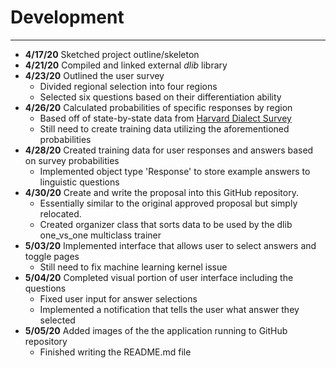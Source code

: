 # Development

---
- **4/17/20** Sketched project outline/skeleton
- **4/21/20** Compiled and linked external *dlib* library
- **4/23/20** Outlined the user survey
   - Divided regional selection into four regions
   - Selected six questions based on their differentiation ability
- **4/26/20** Calculated probabilities of specific responses by region
    - Based off of state-by-state data from [Harvard Dialect Survey](http://www4.uwm.edu/FLL/linguistics/dialect/maps.html) 
    - Still need to create training data utilizing the aforementioned probabilities
- **4/28/20** Created training data for user responses and answers based on survey probabilities
    - Implemented object type 'Response' to store example answers to linguistic questions
- **4/30/20** Create and write the proposal into this GitHub repository.
    - Essentially similar to the original approved proposal but simply relocated.
    - Created organizer class that sorts data to be used by the dlib one_vs_one multiclass trainer
- **5/03/20** Implemented interface that allows user to select answers and toggle pages
    - Still need to fix machine learning kernel issue
- **5/04/20** Completed visual portion of user interface including the questions
    - Fixed user input for answer selections
    - Implemented a notification that tells the user what answer they selected
- **5/05/20** Added images of the the application running to GitHub repository
    - Finished writing the README.md file